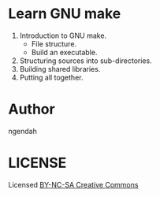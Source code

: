 Learn GNU make
===============

1. Introduction to GNU make.
    * File structure.
    * Build an executable.
2. Structuring sources into sub-directories.
3. Building shared libraries.
4. Putting all together.

Author
========
ngendah


LICENSE
==========
Licensed [BY-NC-SA Creative Commons](https://creativecommons.org/licenses/by-nc-sa/4.0/)
